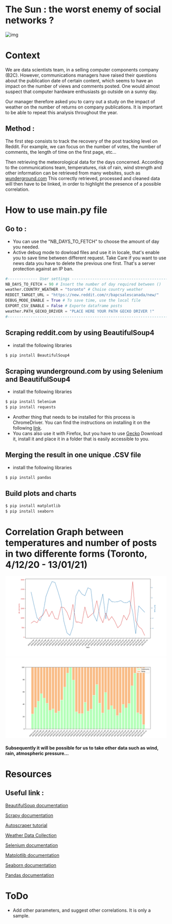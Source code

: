 # The Sun : the worst enemy of social networks ?


![img](https://external-content.duckduckgo.com/iu/?u=http%3A%2F%2Ffondation-valentin-ribet.org%2Fwp-content%2Fuploads%2F2016%2F12%2Flogo-simplon.gif&f=1&nofb=1.png)
 

# Context 

We are data scientists team, in a selling computer components company (B2C). 
However, communications managers have raised their questions about the publication date of certain content, 
which seems to have an impact on the number of views and comments posted. One would almost suspect that computer hardware enthusiasts 
go outside on a sunny day.

Our manager therefore asked you to carry out a study on the impact of weather on the number of returns on company publications.
It is important to be able to repeat this analysis throughout the year.


## Method :

The first step consists to track the recovery of the post tracking level on Reddit. For example, we can focus on the number of votes,
the number of comments, the length of time on the first page, etc...

Then retrieving the meteorological data for the days concerned. According to the communications team, temperatures, risk of rain,
wind strength and other information can be retrieved from many websites, such as [wunderground.com](https://www.wunderground.com/history/daily/ca/toronto/CYTZ/date/2020-1-11)
This correctly retrieved, processed and cleaned data will then have to be linked, in order to highlight the presence of a possible correlation.



# How to use main.py file

## Go to : 

- You can use the "NB_DAYS_TO_FETCH" to choose the amount of day you needed.
- Active debug mode to dowload files and use it in locale, that's enable you to save time between different request. Take Care if you want to use news data you have to delete the previous one first. That's a server protection against an IP ban.

```python
#------------- User settings ------------------------------------------------#
NB_DAYS_TO_FETCH = 90 # Insert the number of day required between ()
weather.COUNTRY_WEATHER = "toronto" # Choise country weather
REDDIT_TARGET_URL = "https://new.reddit.com/r/bapcsalescanada/new/"
DEBUG_MODE_ENABLE = True # To save time, use the local file
EXPORT_CSV_ENABLE = False # Exporte dataframe posts
weather.PATH_GECKO_DRIVER = "PLACE HERE YOUR PATH GECKO DRIVER !"
#-----------------------------------------------------------------------------#
```


## Scraping reddit.com by using BeautifulSoup4

- install the following libraries
```bash
$ pip install BeautifulSoup4
```


## Scraping wunderground.com by using Selenium and BeautifulSoup4

- install the following libraries
```bash
$ pip install Selenium
$ pip install requests
```

- Another thing that needs to be installed for this process is ChromeDriver.
You can find the instructions on installing it on the following [link](https://chromedriver.chromium.org/downloads). 
- You cans also use it with Firefox, but you have to use [Gecko](https://github.com/mozilla/geckodriver/releases)
Download it, install it and place it in a folder that is easily accessible to you.


## Merging the result in one unique .CSV file

- install the following libraries
```bash
$ pip install pandas
```


## Build plots and charts

```bash
$ pip install matplotlib
$ pip install seaborn
```

#  Correlation Graph between temperatures and number of posts in two differente forms (Toronto, 4/12/20 - 13/01/21)

![img](images/graphLines.png)
![img](images/graphBars.png)

#### Subsequently it will be possible for us to take other data such as wind, rain, atmospheric pressure... 


# Resources

## Useful link :

[BeautifulSoup documentation](https://www.crummy.com/software/BeautifulSoup/bs4/doc/)

[Scrapy documentation](https://scrapy.org/)

[Autoscraper tutorial](https://medium.com/better-programming/introducing-autoscraper-a-smart-fast-and-lightweight-web-scraper-for-python-20987f52c749)

[Weather Data Collection](https://towardsdatascience.com/weather-data-collection-web-scraping-using-python-a4189e7a2ee6)

[Selenium documentation](https://www.selenium.dev/documentation/en/)

[Matplotlib documentation](https://matplotlib.org/)

[Seaborn documentation](https://seaborn.pydata.org/)

[Pandas documentation](https://pandas.pydata.org/docs/)


# ToDo 

- Add other parameters, and suggest other correlations. It is only a sample.

